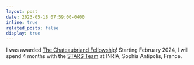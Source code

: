 ```yaml
---
layout: post
date: 2023-05-18 07:59:00-0400
inline: true
related_posts: false
display: true
---
```


I was awarded [The Chateaubriand Fellowship](https://www.chateaubriand-fellowship.org/About-the-Fellowship)! Starting February 2024, I will spend 4 months with the [STARS Team](https://team.inria.fr/stars/en/research/) at INRIA, Sophia Antipolis, France.
